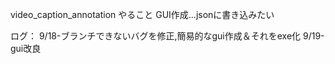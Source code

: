 
video_caption_annotation
やること
GUI作成...jsonに書き込みたい


ログ：
9/18-ブランチできないバグを修正,簡易的なgui作成＆それをexe化
9/19-gui改良
